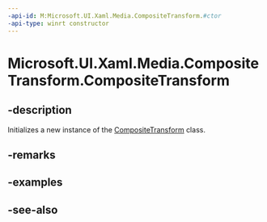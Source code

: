 ```yaml
---
-api-id: M:Microsoft.UI.Xaml.Media.CompositeTransform.#ctor
-api-type: winrt constructor
---
```


<!-- Method syntax
public CompositeTransform()
-->

# Microsoft.UI.Xaml.Media.CompositeTransform.CompositeTransform

## -description
Initializes a new instance of the [CompositeTransform](compositetransform.md) class.

## -remarks

## -examples

## -see-also
